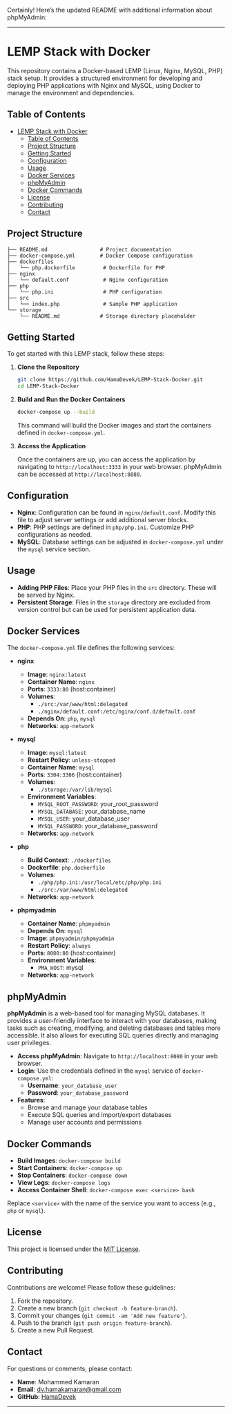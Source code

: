 
Certainly! Here’s the updated README with additional information about phpMyAdmin:

---

# LEMP Stack with Docker

This repository contains a Docker-based LEMP (Linux, Nginx, MySQL, PHP) stack setup. It provides a structured environment for developing and deploying PHP applications with Nginx and MySQL, using Docker to manage the environment and dependencies.

## Table of Contents

- [LEMP Stack with Docker](#lemp-stack-with-docker)
  - [Table of Contents](#table-of-contents)
  - [Project Structure](#project-structure)
  - [Getting Started](#getting-started)
  - [Configuration](#configuration)
  - [Usage](#usage)
  - [Docker Services](#docker-services)
  - [phpMyAdmin](#phpmyadmin)
  - [Docker Commands](#docker-commands)
  - [License](#license)
  - [Contributing](#contributing)
  - [Contact](#contact)

## Project Structure

```
├── README.md                 # Project documentation
├── docker-compose.yml        # Docker Compose configuration
├── dockerfiles
│   └── php.dockerfile         # Dockerfile for PHP
├── nginx
│   └── default.conf           # Nginx configuration
├── php
│   └── php.ini                # PHP configuration
├── src
│   └── index.php              # Sample PHP application
└── storage
    └── README.md             # Storage directory placeholder
```

## Getting Started

To get started with this LEMP stack, follow these steps:

1. **Clone the Repository**

   ```bash
   git clone https://github.com/HamaDevek/LEMP-Stack-Docker.git
   cd LEMP-Stack-Docker
   ```

2. **Build and Run the Docker Containers**

   ```bash
   docker-compose up --build
   ```

   This command will build the Docker images and start the containers defined in `docker-compose.yml`.

3. **Access the Application**

   Once the containers are up, you can access the application by navigating to `http://localhost:3333` in your web browser. phpMyAdmin can be accessed at `http://localhost:8080`.

## Configuration

- **Nginx**: Configuration can be found in `nginx/default.conf`. Modify this file to adjust server settings or add additional server blocks.
- **PHP**: PHP settings are defined in `php/php.ini`. Customize PHP configurations as needed.
- **MySQL**: Database settings can be adjusted in `docker-compose.yml` under the `mysql` service section.

## Usage

- **Adding PHP Files**: Place your PHP files in the `src` directory. These will be served by Nginx.
- **Persistent Storage**: Files in the `storage` directory are excluded from version control but can be used for persistent application data.

## Docker Services

The `docker-compose.yml` file defines the following services:

- **nginx**
  - **Image**: `nginx:latest`
  - **Container Name**: `nginx`
  - **Ports**: `3333:80` (host:container)
  - **Volumes**:
    - `./src:/var/www/html:delegated`
    - `./nginx/default.conf:/etc/nginx/conf.d/default.conf`
  - **Depends On**: `php`, `mysql`
  - **Networks**: `app-network`

- **mysql**
  - **Image**: `mysql:latest`
  - **Restart Policy**: `unless-stopped`
  - **Container Name**: `mysql`
  - **Ports**: `3304:3306` (host:container)
  - **Volumes**:
    - `./storage:/var/lib/mysql`
  - **Environment Variables**:
    - `MYSQL_ROOT_PASSWORD`: your_root_password
    - `MYSQL_DATABASE`: your_database_name
    - `MYSQL_USER`: your_database_user
    - `MYSQL_PASSWORD`: your_database_password
  - **Networks**: `app-network`

- **php**
  - **Build Context**: `./dockerfiles`
  - **Dockerfile**: `php.dockerfile`
  - **Volumes**:
    - `./php/php.ini:/usr/local/etc/php/php.ini`
    - `./src:/var/www/html:delegated`
  - **Networks**: `app-network`

- **phpmyadmin**
  - **Container Name**: `phpmyadmin`
  - **Depends On**: `mysql`
  - **Image**: `phpmyadmin/phpmyadmin`
  - **Restart Policy**: `always`
  - **Ports**: `8080:80` (host:container)
  - **Environment Variables**:
    - `PMA_HOST`: mysql
  - **Networks**: `app-network`

## phpMyAdmin

**phpMyAdmin** is a web-based tool for managing MySQL databases. It provides a user-friendly interface to interact with your databases, making tasks such as creating, modifying, and deleting databases and tables more accessible. It also allows for executing SQL queries directly and managing user privileges.

- **Access phpMyAdmin**: Navigate to `http://localhost:8080` in your web browser.
- **Login**: Use the credentials defined in the `mysql` service of `docker-compose.yml`:
  - **Username**: `your_database_user`
  - **Password**: `your_database_password`
- **Features**:
  - Browse and manage your database tables
  - Execute SQL queries and import/export databases
  - Manage user accounts and permissions

## Docker Commands

- **Build Images**: `docker-compose build`
- **Start Containers**: `docker-compose up`
- **Stop Containers**: `docker-compose down`
- **View Logs**: `docker-compose logs`
- **Access Container Shell**: `docker-compose exec <service> bash`

Replace `<service>` with the name of the service you want to access (e.g., `php` or `mysql`).

## License

This project is licensed under the [MIT License](LICENSE).

## Contributing

Contributions are welcome! Please follow these guidelines:

1. Fork the repository.
2. Create a new branch (`git checkout -b feature-branch`).
3. Commit your changes (`git commit -am 'Add new feature'`).
4. Push to the branch (`git push origin feature-branch`).
5. Create a new Pull Request.

## Contact

For questions or comments, please contact:

- **Name**: Mohammed Kamaran
- **Email**: dv.hamakamaran@gmail.com
- **GitHub**: [HamaDevek](https://github.com/HamaDevek)

---
